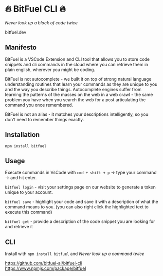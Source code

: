 # :fire: BitFuel CLI :fire:

_Never look up a block of code twice_

bitfuel.dev

## Manifesto

BitFuel is a VSCode Extension and CLI tool that allows you to store code snippets and cli commands in the cloud where you can retrieve them in plain english, wherever you might be coding.

BitFuel is not autocomplete - we built it on top of strong natural language understanding routines that learn your commands as they are unique to you and the way you describe things. Autocomplete engines suffer from learning the patterns of the masses on the web in a web crawl - the same problem you have when you search the web for a post articulating the command you once remembered.

BitFuel is not an alias - it matches your descriptions intelligently, so you don't need to remember things exactly.

## Installation

```
npm install bitfuel
```

## Usage

Execute commands in VsCode with ```cmd + shift + p``` -> type your command -> and hit enter.

```bitfuel login``` - visit your settings page on our website to generate a token unique to your account.

```bitfuel save``` - highlight your code and save it with a description of what the command means to you.
                    (you can also right click the highlighted text to execute this command)

```bitfuel get``` - provide a description of the code snippet you are looking for and retrieve it

## CLI 

Install with ```npm install bitfuel``` and _Never look up a command twice_

https://github.com/bitfuel-ai/bitfuel-cli
https://www.npmjs.com/package/bitfuel
